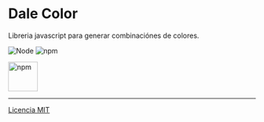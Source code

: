 # Dale Color

Libreria javascript para generar combinaciónes de colores.

![Node](https://img.shields.io/badge/NodeJS-v12.20.0-blue)
![npm](https://img.shields.io/badge/npm-v6.14.8-blue)

<p align="left">
  <a href="https://www.npmjs.com/package/dale-color" target="_blank"><img src="https://gist.githubusercontent.com/laloinsane/df14b3f9d80448fd7cc8d513a1824db7/raw/3588999ef0db4bb5584083b3e3897b06d1dbca80/npm-badge.svg" alt="npm" height="60"></a>
</p>

---

[Licencia MIT](https://github.com/laloinsane/dale-color/blob/master/LICENSE.md)